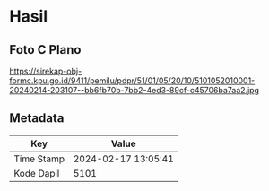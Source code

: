 # Hasil

## Foto C Plano

https://sirekap-obj-formc.kpu.go.id/9411/pemilu/pdpr/51/01/05/20/10/5101052010001-20240214-203107--bb6fb70b-7bb2-4ed3-89cf-c45706ba7aa2.jpg


## Metadata

| Key        | Value               |
| ---------- | ------------------- |
| Time Stamp | 2024-02-17 13:05:41 |
| Kode Dapil | 5101                |



